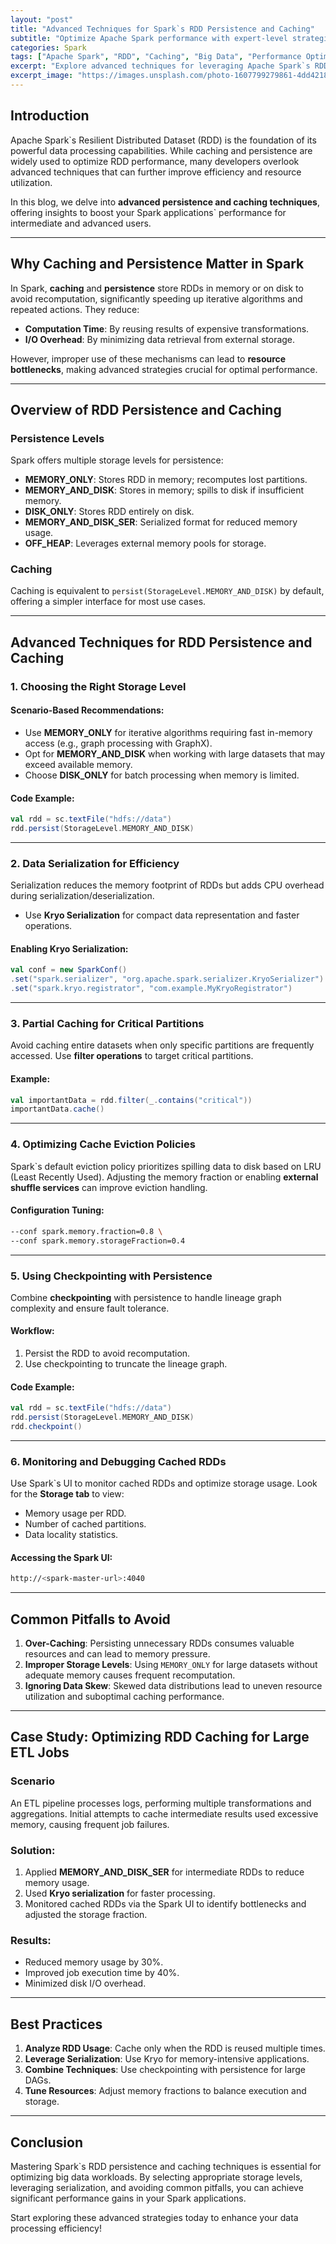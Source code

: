 ```yaml
---
layout: "post"
title: "Advanced Techniques for Spark`s RDD Persistence and Caching"
subtitle: "Optimize Apache Spark performance with expert-level strategies for RDD persistence and caching."
categories: Spark
tags: ["Apache Spark", "RDD", "Caching", "Big Data", "Performance Optimization"]
excerpt: "Explore advanced techniques for leveraging Apache Spark`s RDD persistence and caching to enhance big data processing performance."
excerpt_image: "https://images.unsplash.com/photo-1607799279861-4dd421887fb3"
---
```


## Introduction

Apache Spark`s Resilient Distributed Dataset (RDD) is the foundation of its powerful data processing capabilities. While caching and persistence are widely used to optimize RDD performance, many developers overlook advanced techniques that can further improve efficiency and resource utilization.

In this blog, we delve into **advanced persistence and caching techniques**, offering insights to boost your Spark applications` performance for intermediate and advanced users.

---

## Why Caching and Persistence Matter in Spark

In Spark, **caching** and **persistence** store RDDs in memory or on disk to avoid recomputation, significantly speeding up iterative algorithms and repeated actions. They reduce:
- **Computation Time**: By reusing results of expensive transformations.
- **I/O Overhead**: By minimizing data retrieval from external storage.

However, improper use of these mechanisms can lead to **resource bottlenecks**, making advanced strategies crucial for optimal performance.

---

## Overview of RDD Persistence and Caching

### Persistence Levels
Spark offers multiple storage levels for persistence:
- **MEMORY_ONLY**: Stores RDD in memory; recomputes lost partitions.
- **MEMORY_AND_DISK**: Stores in memory; spills to disk if insufficient memory.
- **DISK_ONLY**: Stores RDD entirely on disk.
- **MEMORY_AND_DISK_SER**: Serialized format for reduced memory usage.
- **OFF_HEAP**: Leverages external memory pools for storage.

### Caching
Caching is equivalent to `persist(StorageLevel.MEMORY_AND_DISK)` by default, offering a simpler interface for most use cases.

---

## Advanced Techniques for RDD Persistence and Caching

### 1. Choosing the Right Storage Level
#### Scenario-Based Recommendations:
- Use **MEMORY_ONLY** for iterative algorithms requiring fast in-memory access (e.g., graph processing with GraphX).
- Opt for **MEMORY_AND_DISK** when working with large datasets that may exceed available memory.
- Choose **DISK_ONLY** for batch processing when memory is limited.

#### Code Example:
```scala
val rdd = sc.textFile("hdfs://data")
rdd.persist(StorageLevel.MEMORY_AND_DISK)
```

---

### 2. Data Serialization for Efficiency
Serialization reduces the memory footprint of RDDs but adds CPU overhead during serialization/deserialization.

- Use **Kryo Serialization** for compact data representation and faster operations.

#### Enabling Kryo Serialization:
```scala
val conf = new SparkConf()
.set("spark.serializer", "org.apache.spark.serializer.KryoSerializer")
.set("spark.kryo.registrator", "com.example.MyKryoRegistrator")
```

---

### 3. Partial Caching for Critical Partitions
Avoid caching entire datasets when only specific partitions are frequently accessed. Use **filter operations** to target critical partitions.

#### Example:
```scala
val importantData = rdd.filter(_.contains("critical"))
importantData.cache()
```

---

### 4. Optimizing Cache Eviction Policies
Spark`s default eviction policy prioritizes spilling data to disk based on LRU (Least Recently Used). Adjusting the memory fraction or enabling **external shuffle services** can improve eviction handling.

#### Configuration Tuning:
```bash
--conf spark.memory.fraction=0.8 \
--conf spark.memory.storageFraction=0.4
```

---

### 5. Using Checkpointing with Persistence
Combine **checkpointing** with persistence to handle lineage graph complexity and ensure fault tolerance.

#### Workflow:
1. Persist the RDD to avoid recomputation.
2. Use checkpointing to truncate the lineage graph.

#### Code Example:
```scala
val rdd = sc.textFile("hdfs://data")
rdd.persist(StorageLevel.MEMORY_AND_DISK)
rdd.checkpoint()
```

---

### 6. Monitoring and Debugging Cached RDDs
Use Spark`s UI to monitor cached RDDs and optimize storage usage. Look for the **Storage tab** to view:
- Memory usage per RDD.
- Number of cached partitions.
- Data locality statistics.

#### Accessing the Spark UI:
```bash
http://<spark-master-url>:4040
```

---

## Common Pitfalls to Avoid

1. **Over-Caching**: Persisting unnecessary RDDs consumes valuable resources and can lead to memory pressure.
2. **Improper Storage Levels**: Using `MEMORY_ONLY` for large datasets without adequate memory causes frequent recomputation.
3. **Ignoring Data Skew**: Skewed data distributions lead to uneven resource utilization and suboptimal caching performance.

---

## Case Study: Optimizing RDD Caching for Large ETL Jobs

### Scenario
An ETL pipeline processes logs, performing multiple transformations and aggregations. Initial attempts to cache intermediate results used excessive memory, causing frequent job failures.

### Solution:
1. Applied **MEMORY_AND_DISK_SER** for intermediate RDDs to reduce memory usage.
2. Used **Kryo serialization** for faster processing.
3. Monitored cached RDDs via the Spark UI to identify bottlenecks and adjusted the storage fraction.

### Results:
- Reduced memory usage by 30%.
- Improved job execution time by 40%.
- Minimized disk I/O overhead.

---

## Best Practices

1. **Analyze RDD Usage**: Cache only when the RDD is reused multiple times.
2. **Leverage Serialization**: Use Kryo for memory-intensive applications.
3. **Combine Techniques**: Use checkpointing with persistence for large DAGs.
4. **Tune Resources**: Adjust memory fractions to balance execution and storage.

---

## Conclusion

Mastering Spark`s RDD persistence and caching techniques is essential for optimizing big data workloads. By selecting appropriate storage levels, leveraging serialization, and avoiding common pitfalls, you can achieve significant performance gains in your Spark applications.

Start exploring these advanced strategies today to enhance your data processing efficiency!
